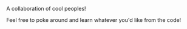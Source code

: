 A collaboration of cool peoples! 

Feel free to poke around and learn whatever you'd like from the code!
